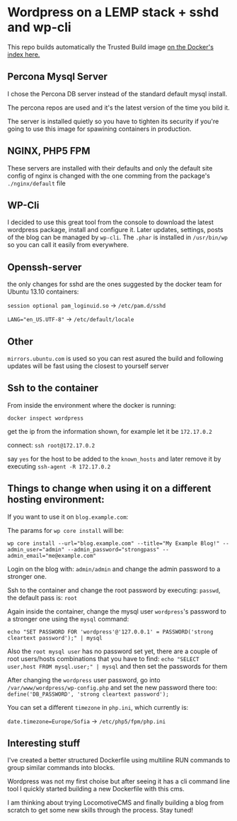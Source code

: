 Wordpress on a LEMP stack + sshd and wp-cli
===

This repo builds automatically the Trusted Build image
[on the Docker's index here.](https://index.docker.io/u/iliyan/docker-wordpress-lemp/ "Wordpress on a LEMP stack + sshd and wp-cli")

Percona Mysql Server
---

I chose the Percona DB server instead of the standard default mysql install.

The percona repos are used and it's the latest version of the time you bild it.

The server is installed quietly so you have to tighten its security if you're going to use this image for spawining
containers in production.


NGINX, PHP5 FPM
---

These servers are installed with their defaults and only the default site config of nginx is changed with the one
comming from the package's `./nginx/default` file

WP-Cli
---
I decided to use this great tool from the console to download the latest wordpress package, install and configure it.
Later updates, settings, posts of the blog can be managed by `wp-cli`.
The `.phar` is installed in `/usr/bin/wp` so you can call it easily from everywhere.

Openssh-server
---

the only changes for sshd are the ones suggested by the docker team for Ubuntu 13.10 containers:

`session optional pam_loginuid.so` -> `/etc/pam.d/sshd`

`LANG="en_US.UTF-8"` -> `/etc/default/locale`

Other
---

`mirrors.ubuntu.com` is used so you can rest asured the build and following updates will be fast
using the closest to yourself server

Ssh to the container
---

From inside the environment where the docker is running:

`docker inspect wordpress`

get the ip from the information shown, for example let it be `172.17.0.2`

connect: `ssh root@172.17.0.2`

say `yes` for the host to be added to the `known_hosts` and later remove it by executing `ssh-agent -R 172.17.0.2`

Things to change when using it on a different hosting environment:
---

If you want to use it on `blog.example.com`:

The params for `wp core install` will be:

`wp core install --url="blog.example.com" --title="My Example Blog!" --admin_user="admin" --admin_password="strongpass" --admin_email="me@example.com"`

Login on the blog with: `admin/admin` and change the admin password to a stronger one.

Ssh to the container and change the root password by executing: `passwd`, the default pass is: `root`

Again inside the container, change the mysql user `wordpress`'s password to a stronger one using the `mysql` command:

`echo "SET PASSWORD FOR 'wordpress'@'127.0.0.1' = PASSWORD('strong cleartext password');" | mysql`

Also the `root mysql user` has no password set yet, there are a couple of root users/hosts combinations that you have to find:
`echo "SELECT user,host FROM mysql.user;" | mysql` and then set the passwords for them

After changing the `wordpress` user password, go into `/var/www/wordpress/wp-config.php`
and set the new password there too: `define('DB_PASSWORD', 'strong cleartext password');`

You can set a different `timezone` in `php.ini`, which currently is:

`date.timezone=Europe/Sofia` -> `/etc/php5/fpm/php.ini`

Interesting stuff
---

I've created a better structured Dockerfile using multiline RUN commands to group similar commands into blocks.

Wordpress was not my first choise but after seeing it has a cli command line tool I quickly started building a new
Dockerfile with this cms.

I am thinking about trying LocomotiveCMS and finally building a blog from scratch to get some
new skills through the process. Stay tuned!
